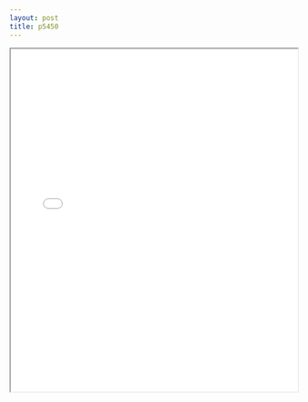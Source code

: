 ```yaml
---
layout: post
title: p5450
---
```


<div class="pdf-container">
<iframe src="/ea/assets/pdfs/vita/p5450.pdf" height="600" width="100%" allowFullScreen="true"></iframe>
</div>

